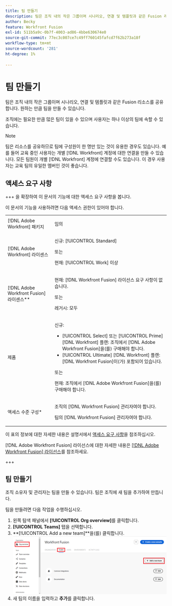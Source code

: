 ```yaml
---
title: 팀 만들기
description: 팀은 조직 내의 작은 그룹이며 시나리오, 연결 및 템플릿과 같은 Fusion 리소스를 공유합니다. 원하는 만큼 팀을 만들 수 있습니다.
author: Becky
feature: Workfront Fusion
exl-id: 511b5a9c-0b7f-4003-ad86-4bbe630674e0
source-git-commit: 77ec3c007ce7c49ff760145fafcd7f62b273a18f
workflow-type: tm+mt
source-wordcount: '281'
ht-degree: 1%

---
```


# 팀 만들기

팀은 조직 내의 작은 그룹이며 시나리오, 연결 및 템플릿과 같은 Fusion 리소스를 공유합니다. 원하는 만큼 팀을 만들 수 있습니다.

조직에는 필요한 만큼 많은 팀이 있을 수 있으며 사용자는 하나 이상의 팀에 속할 수 있습니다.

>[!NOTE]
>
>팀은 리소스를 공유하므로 팀에 구성원이 한 명만 있는 것이 유용한 경우도 있습니다. 예를 들어 교육 중인 사용자는 개별 [!DNL Workfront] 계정에 대한 연결을 만들 수 있습니다. 모든 팀원이 개별 [!DNL Workfront] 계정에 연결할 수도 있습니다. 이 경우 사용자는 교육 팀의 유일한 멤버인 것이 좋습니다.

## 액세스 요구 사항

+++ 을 확장하여 이 문서의 기능에 대한 액세스 요구 사항을 봅니다.

이 문서의 기능을 사용하려면 다음 액세스 권한이 있어야 합니다.

<table style="table-layout:auto">
 <col> 
 <col> 
 <tbody> 
  <tr> 
   <td role="rowheader">[!DNL Adobe Workfront] 패키지</td> 
   <td> <p>임의</p> </td> 
  </tr> 
  <tr data-mc-conditions=""> 
   <td role="rowheader">[!DNL Adobe Workfront] 라이센스</td> 
   <td> <p>신규: [!UICONTROL Standard]</p><p>또는</p><p>현재: [!UICONTROL Work] 이상</p> </td> 
  </tr> 
  <tr> 
   <td role="rowheader">[!DNL Adobe Workfront Fusion] 라이센스**</td> 
   <td>
   <p>현재: [!DNL Workfront Fusion] 라이선스 요구 사항이 없습니다.</p>
   <p>또는</p>
   <p>레거시: 모두 </p>
   </td> 
  </tr> 
  <tr> 
   <td role="rowheader">제품</td> 
   <td>
   <p>신규:</p> <ul><li>[!UICONTROL Select] 또는 [!UICONTROL Prime] [!DNL Workfront] 플랜: 조직에서 [!DNL Adobe Workfront Fusion]을(를) 구매해야 합니다.</li><li>[!UICONTROL Ultimate] [!DNL Workfront] 플랜: [!DNL Workfront Fusion]이(가) 포함되어 있습니다.</li></ul>
   <p>또는</p>
   <p>현재: 조직에서 [!DNL Adobe Workfront Fusion]을(를) 구매해야 합니다.</p>
   </td> 
  </tr>
  <tr data-mc-conditions=""> 
   <td role="rowheader">액세스 수준 구성*</td> 
   <td> 
     <p>조직의 [!DNL Workfront Fusion] 관리자여야 합니다.</p>
     <p>팀의 [!DNL Workfront Fusion] 관리자여야 합니다.</p>
   </td> 
  </tr> 
   </td> 
  </tr> 
 </tbody> 
</table>

이 표의 정보에 대한 자세한 내용은 설명서에서 [액세스 요구 사항](/help/workfront-fusion/references/licenses-and-roles/access-level-requirements-in-documentation.md)을 참조하십시오.

[!DNL Adobe Workfront Fusion] 라이선스에 대한 자세한 내용은 [[!DNL Adobe Workfront Fusion] 라이선스](/help/workfront-fusion/set-up-and-manage-workfront-fusion/licensing-operations-overview/license-automation-vs-integration.md)를 참조하세요.

+++



## 팀 만들기

조직 소유자 및 관리자는 팀을 만들 수 있습니다. 팀은 조직에 새 팀을 추가하여 만듭니다.

팀을 만들려면 다음 작업을 수행하십시오.

1. 왼쪽 탐색 패널에서 **[!UICONTROL Org overview]**&#x200B;를 클릭합니다.
1. **[!UICONTROL Teams]** 탭을 선택합니다.
1. **[!UICONTROL Add a new team]**을(를) 클릭합니다.
   ![팀 만들기](assets/create-new-team-button.png)
1. 새 팀의 이름을 입력하고 **추가**&#x200B;를 클릭합니다.

